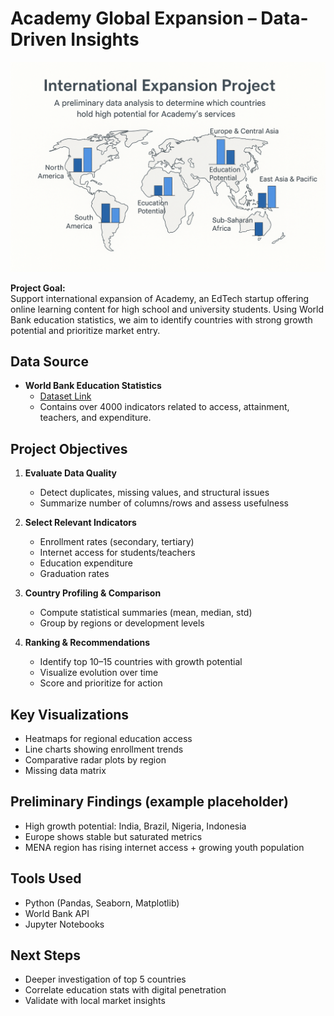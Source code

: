 #  Academy Global Expansion – Data-Driven Insights

![Preview](image.png)

**Project Goal:**  
Support international expansion of Academy, an EdTech startup offering online learning content for high school and university students. Using World Bank education statistics, we aim to identify countries with strong growth potential and prioritize market entry.

##  Data Source

- **World Bank Education Statistics**
  - [Dataset Link](https://datacatalog.worldbank.org/dataset/education-statistics)
  - Contains over 4000 indicators related to access, attainment, teachers, and expenditure.

##  Project Objectives

1. **Evaluate Data Quality**  
   - Detect duplicates, missing values, and structural issues  
   - Summarize number of columns/rows and assess usefulness

2. **Select Relevant Indicators**  
   - Enrollment rates (secondary, tertiary)
   - Internet access for students/teachers
   - Education expenditure
   - Graduation rates

3. **Country Profiling & Comparison**  
   - Compute statistical summaries (mean, median, std)  
   - Group by regions or development levels

4. **Ranking & Recommendations**  
   - Identify top 10–15 countries with growth potential  
   - Visualize evolution over time  
   - Score and prioritize for action

## Key Visualizations

- Heatmaps for regional education access
- Line charts showing enrollment trends
- Comparative radar plots by region
- Missing data matrix

##  Preliminary Findings (example placeholder)

- High growth potential: India, Brazil, Nigeria, Indonesia
- Europe shows stable but saturated metrics
- MENA region has rising internet access + growing youth population

##  Tools Used

- Python (Pandas, Seaborn, Matplotlib)
- World Bank API
- Jupyter Notebooks

##  Next Steps

- Deeper investigation of top 5 countries
- Correlate education stats with digital penetration
- Validate with local market insights

